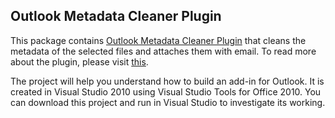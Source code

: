 ## Outlook Metadata Cleaner Plugin

This package contains [Outlook Metadata Cleaner Plugin](https://github.com/groupdocs-metadata/GroupDocs.Metadata-for-.NET/tree/master/Plugins/Outlook%20Metadata%20Cleaner) that cleans the metadata of the selected files and attaches them with email. To read more about the plugin, please visit [this](http://groupdocs.com/docs/display/metadatanet/Getting+Starting+with+Outlook+Metadata+Cleaner).


The project will help you understand how to build an add-in for Outlook. It is created in Visual Studio 2010 using Visual Studio Tools for Office 2010. You can download this project and run in Visual Studio to investigate its working.
